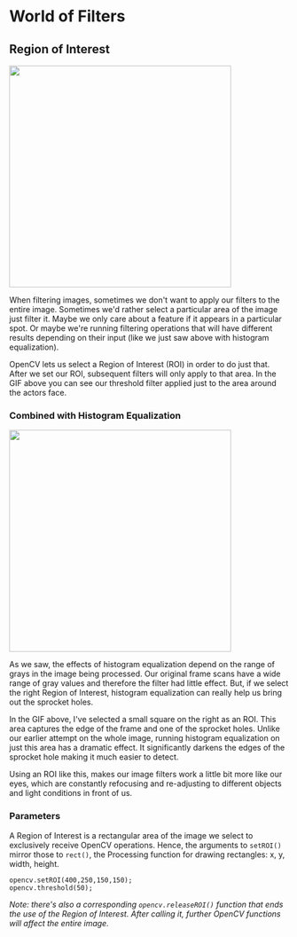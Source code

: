 # World of Filters

## Region of Interest

<img src="http://gregborenstein.com/assets/opencv/region_of_interest.gif" width="400px" />

When filtering images, sometimes we don't want to apply our filters to the entire image. Sometimes we'd rather select a particular area of the image just filter it. Maybe we only care about a feature if it appears in a particular spot. Or maybe we're running filtering operations that will have different results depending on their input (like we just saw above with histogram equalization).

OpenCV lets us select a Region of Interest (ROI) in order to do just that. After we set our ROI, subsequent filters will only apply to that area. In the GIF above you can see our threshold filter applied just to the area around the actors face.

### Combined with Histogram Equalization

<img src="http://gregborenstein.com/assets/opencv/roi_histogram.gif" width="400px" />

As we saw, the effects of histogram equalization depend on the range of grays in the image being processed. Our original frame scans have a wide range of gray values and therefore the filter had little effect. But, if we select the right Region of Interest, histogram equalization can really help us bring out the sprocket holes.

In the GIF above, I've selected a small square on the right as an ROI. This area captures the edge of the frame and one of the sprocket holes. Unlike our earlier attempt on the whole image, running histogram equalization on just this area has a dramatic effect. It significantly darkens the edges of the sprocket hole making it much easier to detect.

Using an ROI like this, makes our image filters work a little bit more like our eyes, which are constantly refocusing and re-adjusting to different objects and light conditions in front of us.

### Parameters

A Region of Interest is a rectangular area of the image we select to exclusively receive OpenCV operations. Hence, the arguments to <code>setROI()</code> mirror those to <code>rect()</code>, the Processing function for drawing rectangles: x, y, width, height.

    opencv.setROI(400,250,150,150);
    opencv.threshold(50);

_Note: there's also a corresponding <code>opencv.releaseROI()</code> function that ends the use of the Region of Interest. After calling it, further OpenCV functions will affect the entire image._